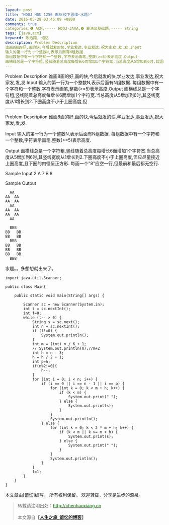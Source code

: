 ```yaml
---
layout: post
title: "HDOJ HDU 1256 画8(绞下思维~水题)"
date: 2016-05-28 03:46:09 +0800
comments: true
categories:❶ ACM,----- HDOJ-JAVA,❺ 算法及基础题,----- String
tags: [java,acm]
keyword: 陈浩翔, 谙忆
description: Problem Description 
谁画8画的好,画的快,今后就发的快,学业发达,事业发达,祝大家发,发,发.Input 
输入的第一行为一个整数N,表示后面有N组数据. 
每组数据中有一个字符和一个整数,字符表示画笔,整数(>=5)表示高度.Output 
画横线总是一个字符粗,竖线随着总高度每增长6而增加1个字符宽.当总高度从5增加到6时,其竖线宽度从1增长到2.下圈高度不小于上圈高度,但 
---
```



Problem Description 
谁画8画的好,画的快,今后就发的快,学业发达,事业发达,祝大家发,发,发.Input 
输入的第一行为一个整数N,表示后面有N组数据. 
每组数据中有一个字符和一个整数,字符表示画笔,整数(>=5)表示高度.Output 
画横线总是一个字符粗,竖线随着总高度每增长6而增加1个字符宽.当总高度从5增加到6时,其竖线宽度从1增长到2.下圈高度不小于上圈高度,但
<!-- more -->
----------

Problem Description
谁画8画的好,画的快,今后就发的快,学业发达,事业发达,祝大家发,发,发.

 

Input
输入的第一行为一个整数N,表示后面有N组数据.
每组数据中有一个字符和一个整数,字符表示画笔,整数(>=5)表示高度.

 

Output
画横线总是一个字符粗,竖线随着总高度每增长6而增加1个字符宽.当总高度从5增加到6时,其竖线宽度从1增长到2.下圈高度不小于上圈高度,但应尽量接近上圈高度,且下圈的内径呈正方形.
每画一个"8"应空一行,但最前和最后都无空行.

 

Sample Input
2
A 7
B 8
 

Sample Output

```
  AA
AA  AA
AA  AA
  AA
AA  AA
AA  AA
  AA

  BBB
BB   BB
BB   BB
  BBB
BB   BB
BB   BB
BB   BB
  BBB

```


水题。。多想想就出来了。

```
import java.util.Scanner;

public class Main{

	public static void main(String[] args) {

		Scanner sc = new Scanner(System.in);
		int t = sc.nextInt();
		int f=0;
		while (t-- > 0) {
			String s = sc.next();
			int n = sc.nextInt();
			if (f!=0) {
				System.out.println();
			}
			int m = (int) n / 6 + 1;
			// System.out.println(m);//m+2
			int h = n - 3;
			h = h / 2 + 1;
			int p=h;
			if(n%2!=0){
				h--;
			}
			for (int i = 0; i < n; i++) {
				if (i == 0 || i == n - 1 || i == p) {
					for (int k = 0; k < m + h; k++) {
						if (k < m) {
							System.out.print(" ");
						} else {
							System.out.print(s);
						}
					}
					System.out.println();
				} else {
					for (int k = 0; k < 2 * m + h; k++) {
						if (k < m || k >= m + h) {
							System.out.print(s);
						} else {
							System.out.print(" ");
						}
					}
					System.out.println();
				}
			}
			f=1;
		}
	}
}

```



本文章由<a href="http://chenhaoxiang.cn/">[谙忆]</a>编写， 所有权利保留。 
欢迎转载，分享是进步的源泉。
<blockquote cite='陈浩翔'>
<p background-color='#D3D3D3'>转载请注明出处：<a href='http://chenhaoxiang.cn'><font color="green">http://chenhaoxiang.cn</font></a><br><br>
本文源自<strong>【<a href='http://chenhaoxiang.cn' target='_blank'>人生之旅_谙忆的博客</a>】</strong></p>
</blockquote>
